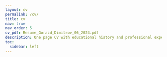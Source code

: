 ```yaml
---
layout: cv
permalink: /cv/
title: cv
nav: true
nav_order: 5
cv_pdf: Resume_Gorazd_Dimitrov_06_2024.pdf
description: One page CV with educational history and professional experiences (PDF on the right).
toc:
  sidebar: left
---
```

